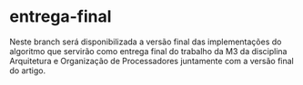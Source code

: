 # entrega-final
Neste branch será disponibilizada a versão final das implementações do algoritmo que servirão como entrega final do trabalho da M3 da disciplina Arquitetura e Organização de Processadores juntamente com a versão final do artigo.

